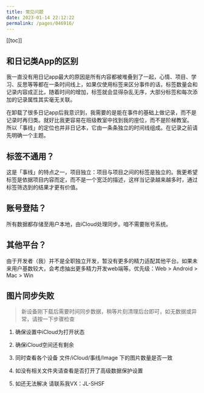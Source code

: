 ```yaml
---
title: 常见问题
date: 2023-01-14 22:12:22
permalink: /pages/046916/
---
```


[[toc]]


## 和日记类App的区别

我一直没有用日记app最大的原因是所有内容都被堆叠到了一起，心情、项目、学习、反思等等都在一条时间线上，如果仅使用标签来区分事件的话，标签数量会和记录内容成正比，随着时间的增加，标签就会显得杂乱无序，大部分标签和每次添加的记录属性其实毫无关联。

在卸载了很多日记app后我意识到，我需要的是能在事件的基础上做记录，而不是记录时再归类。就好比我更容易在班级教室中找到我的座位，而不是阶梯教室。 所以「事线」的定位也并非日记本，它由一条条独立的时间线组成。在记录之前请先明确一个主题。

## 标签不通用？

这是「事线」的特点之一，项目独立：项目与项目之间的标签是独立的。我更希望标签是依据项目内容而定，而不是一个宽泛的描述，这样当记录越来越多时，通过标签筛选到的结果才更有价值。

## 账号登陆？

所有数据都存储至用户本地，由iCloud处理同步。咱不需要账号系统。

## 其他平台？

由于开发者（我）并不是全职独立开发，暂没有更多的精力适配其他平台。如果未来用户基数较大，会考虑抽出更多精力开发web端等。优先级：Web > Android > Mac > Win


## 图片同步失败

> 新设备刚下载后需要时间同步数据，稍等片刻清理后台即可，如无数据或异常，请按一下步骤检查

1. 确保设置中iCloud为打开状态

2. 确保iCloud空间还有剩余

3. 同时查看各个设备 文件/iCloud/事线/Image 下的图片数量是否一致

4. 如没有相关文件夹请查看是否打开了高级数据保护设置

5. 如还无法解决 请联系我VX：JL-SHSF
